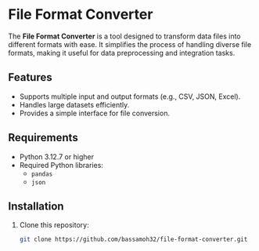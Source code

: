 # File Format Converter

The **File Format Converter** is a tool designed to transform data files into different formats with ease. It simplifies the process of handling diverse file formats, making it useful for data preprocessing and integration tasks.

## Features
- Supports multiple input and output formats (e.g., CSV, JSON, Excel).
- Handles large datasets efficiently.
- Provides a simple interface for file conversion.

## Requirements
- Python 3.12.7 or higher
- Required Python libraries:
  - `pandas`
  - `json`

## Installation
1. Clone this repository:
   ```bash
   git clone https://github.com/bassamoh32/file-format-converter.git
